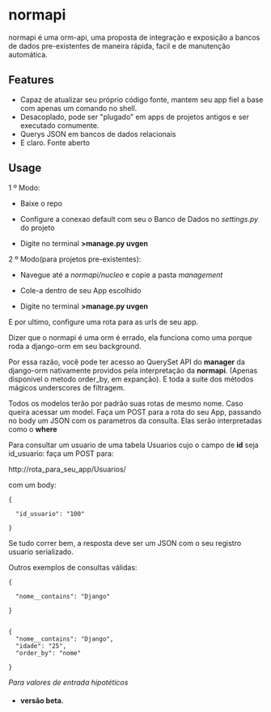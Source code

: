 # normapi
normapi é uma orm-api, uma proposta de integração e exposição a bancos de dados pre-existentes de maneira rápida, facil e de manutenção automática.

## Features
* Capaz de atualizar seu próprio código fonte, mantem seu app fiel a base com apenas um comando no shell.
* Desacoplado, pode ser "plugado" em apps de projetos antigos e ser executado comumente.
* Querys JSON em bancos de dados relacionais
* E claro. Fonte aberto

## Usage
1 º Modo:


* Baixe o repo

* Configure a conexao default com seu o Banco de Dados no *settings.py* do projeto

* Digite no terminal **>manage.py uvgen** 


2 º Modo(para projetos pre-existentes):


* Navegue até a *normapi/nucleo* e copie a pasta *management*

* Cole-a dentro de seu App escolhido

* Digite no terminal **>manage.py uvgen** 


E por ultimo, configure uma rota para as urls de seu app.


Dizer que o normapi é uma orm é errado, ela funciona como uma porque roda a django-orm em seu background.

Por essa razão, você pode ter acesso ao QuerySet API do **manager** da django-orm nativamente providos pela interpretação da **normapi**. (Apenas disponivel o metodo order_by, em expanção). E toda a suite dos métodos mágicos underscores de filtragem.


Todos os modelos terão por padrão suas rotas de mesmo nome.
Caso queira acessar um model. Faça um POST para a rota do seu App, passando no body um JSON com os parametros da consulta.
Elas serão interpretadas como o **where**

Para consultar um usuario de uma tabela Usuarios cujo o campo de **id** seja id_usuario:
faça um POST para:

http://rota_para_seu_app/Usuarios/

com um body:

    {
    
      "id_usuario": "100"
      
    }

Se tudo correr bem, a resposta deve ser um JSON com o seu registro usuario serializado.


Outros exemplos de consultas válidas:


    {

      "nome__contains": "Django"
  
    }


    {
      "nome__contains": "Django",
      "idade": "25",
      "order_by": "nome"
  
    }

*Para valores de entrada hipotéticos*

* #### versão beta.
